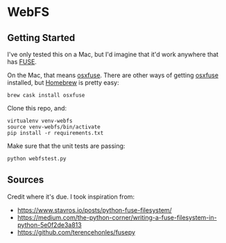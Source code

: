 # WebFS


## Getting Started

I've only tested this on a Mac, but I'd imagine that it'd work anywhere
that has [FUSE](https://github.com/libfuse/libfuse).

On the Mac, that means [osxfuse](https://github.com/osxfuse/osxfuse).
There are other ways of getting [osxfuse](https://github.com/osxfuse/osxfuse)
installed, but [Homebrew](http://brew.sh) is pretty easy:

	brew cask install osxfuse

Clone this repo, and:

	virtualenv venv-webfs
	source venv-webfs/bin/activate
	pip install -r requirements.txt

Make sure that the unit tests are passing:

	python webfstest.py


## Sources

Credit where it's due. I took inspiration from:

 * https://www.stavros.io/posts/python-fuse-filesystem/
 * https://medium.com/the-python-corner/writing-a-fuse-filesystem-in-python-5e0f2de3a813
 * https://github.com/terencehonles/fusepy
